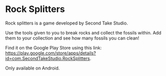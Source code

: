# Rock Splitters
Rock splitters is a game developed by Second Take Studio.

Use the tools given to you to break rocks and collect the fossils within. Add them to your collection and see how many fossils you can clean!

Find it on the Google Play Store using this link: https://play.google.com/store/apps/details?id=com.SecondTakeStudio.RockSplitters.

Only available on Android.
